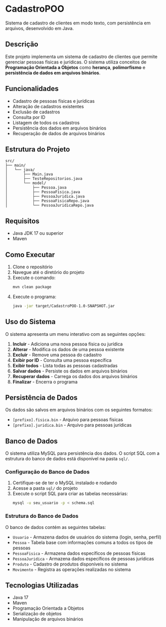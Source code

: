 # CadastroPOO

Sistema de cadastro de clientes em modo texto, com persistência em arquivos, desenvolvido em Java.

## Descrição

Este projeto implementa um sistema de cadastro de clientes que permite gerenciar pessoas físicas e jurídicas. O sistema utiliza conceitos de **Programação Orientada a Objetos** como **herança**, **polimorfismo** e **persistência de dados em arquivos binários**.

## Funcionalidades

- Cadastro de pessoas físicas e jurídicas
- Alteração de cadastros existentes
- Exclusão de cadastros
- Consulta por ID
- Listagem de todos os cadastros
- Persistência dos dados em arquivos binários
- Recuperação de dados de arquivos binários

## Estrutura do Projeto

```
src/
├── main/
│   └── java/
│       ├── Main.java
│       ├── TesteRepositorios.java
│       └── model/
│           ├── Pessoa.java
│           ├── PessoaFisica.java
│           ├── PessoaJuridica.java
│           ├── PessoaFisicaRepo.java
│           └── PessoaJuridicaRepo.java
```

## Requisitos

- Java JDK 17 ou superior
- Maven

## Como Executar

1. Clone o repositório
2. Navegue até o diretório do projeto
3. Execute o comando:
   ```bash
   mvn clean package
   ```
4. Execute o programa:
   ```bash
   java -jar target/CadastroPOO-1.0-SNAPSHOT.jar
   ```

## Uso do Sistema

O sistema apresenta um menu interativo com as seguintes opções:

1. **Incluir** - Adiciona uma nova pessoa física ou jurídica
2. **Alterar** - Modifica os dados de uma pessoa existente
3. **Excluir** - Remove uma pessoa do cadastro
4. **Exibir por ID** - Consulta uma pessoa específica
5. **Exibir todos** - Lista todas as pessoas cadastradas
6. **Salvar dados** - Persiste os dados em arquivos binários
7. **Recuperar dados** - Carrega os dados dos arquivos binários
8. **Finalizar** - Encerra o programa

## Persistência de Dados

Os dados são salvos em arquivos binários com os seguintes formatos:

- `[prefixo].fisica.bin` - Arquivo para pessoas físicas
- `[prefixo].juridica.bin` - Arquivo para pessoas jurídicas

## Banco de Dados

O sistema utiliza MySQL para persistência dos dados. O script SQL com a estrutura do banco de dados está disponível na pasta `sql/`.

### Configuração do Banco de Dados

1. Certifique-se de ter o MySQL instalado e rodando
2. Acesse a pasta `sql/` do projeto
3. Execute o script SQL para criar as tabelas necessárias:
   ```bash
   mysql -u seu_usuario -p < schema.sql
   ```

### Estrutura do Banco de Dados

O banco de dados contém as seguintes tabelas:
- `Usuario` - Armazena dados de usuários do sistema (login, senha, perfil)
- `Pessoa` - Tabela base com informações comuns a todos os tipos de pessoas
- `PessoaFisica` - Armazena dados específicos de pessoas físicas
- `PessoaJuridica` - Armazena dados específicos de pessoas jurídicas
- `Produto` - Cadastro de produtos disponíveis no sistema
- `Movimento` - Registra as operações realizadas no sistema

## Tecnologias Utilizadas

- Java 17
- Maven
- Programação Orientada a Objetos
- Serialização de objetos
- Manipulação de arquivos binários
